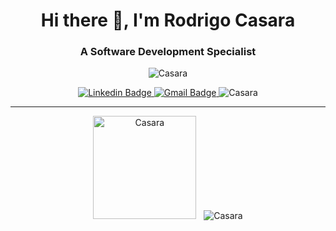 <h1 align="center">Hi there 👋, I'm Rodrigo Casara</h1>
<h3 align="center">A Software Development Specialist</h3>

<p align="center">
  <img src="https://github-profile-trophy.vercel.app/?username=Casara&theme=darkhub&column=7&margin-w=8&no-bg=true" alt="Casara" />
</p>

<p align="center">
  <a href="https://www.linkedin.com/in/rodrigo-casara-79830147/" rel="nofollow">
    <img
      src="https://img.shields.io/badge/-Rodrigo%20Casara-c1387a?style=for-the-badge&logo=Linkedin&logoColor=white&link=https://www.linkedin.com/in/rodrigo-casara-79830147/"
      alt="Linkedin Badge"
    />
  </a>
  <a href="mailto:rodrigocasara@gmail.com">
    <img
      src="https://img.shields.io/badge/-rodrigocasara@gmail.com-c1387a?style=for-the-badge&logo=Gmail&logoColor=white&link=mailto:rodrigocasara@gmail.com"
      alt="Gmail Badge"
    />
  </a>
  <img src="https://komarev.com/ghpvc/?username=Casara&style=for-the-badge&color=c1387a" alt="Casara" />
</p>

---

<div align="center">
  <img
    height="165"
    src="https://github-readme-stats.vercel.app/api?username=Casara&count_private=true&include_all_commits=true&theme=bear&show_icons=true"
    alt="Casara"
  />
  &nbsp;
  <img
    src="https://github-readme-stats.vercel.app/api/top-langs/?username=Casara&theme=bear&layout=compact"
    alt="Casara"
  />
</div>

<!--
**Casara/Casara** is a ✨ _special_ ✨ repository because its `README.md` (this file) appears on your GitHub profile.

Here are some ideas to get you started:

- 🔭 I’m currently working on ...
- 🌱 I’m currently learning ...
- 👯 I’m looking to collaborate on ...
- 🤔 I’m looking for help with ...
- 💬 Ask me about ...
- 📫 How to reach me: ...
- 😄 Pronouns: ...
- ⚡ Fun fact: ...
-->
